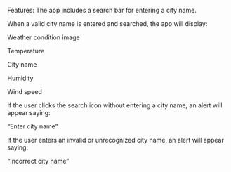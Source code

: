 Features:
The app includes a search bar for entering a city name.

When a valid city name is entered and searched, the app will display:

Weather condition image

Temperature

City name

Humidity

Wind speed

If the user clicks the search icon without entering a city name, an alert will appear saying:

“Enter city name”

If the user enters an invalid or unrecognized city name, an alert will appear saying:

“Incorrect city name”
